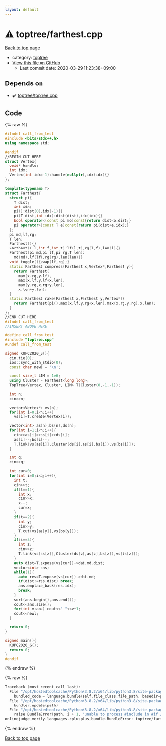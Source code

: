 ```yaml
---
layout: default
---
```


<!-- mathjax config similar to math.stackexchange -->
<script type="text/javascript" async
  src="https://cdnjs.cloudflare.com/ajax/libs/mathjax/2.7.5/MathJax.js?config=TeX-MML-AM_CHTML">
</script>
<script type="text/x-mathjax-config">
  MathJax.Hub.Config({
    TeX: { equationNumbers: { autoNumber: "AMS" }},
    tex2jax: {
      inlineMath: [ ['$','$'] ],
      processEscapes: true
    },
    "HTML-CSS": { matchFontHeight: false },
    displayAlign: "left",
    displayIndent: "2em"
  });
</script>

<script type="text/javascript" src="https://cdnjs.cloudflare.com/ajax/libs/jquery/3.4.1/jquery.min.js"></script>
<script src="https://cdn.jsdelivr.net/npm/jquery-balloon-js@1.1.2/jquery.balloon.min.js" integrity="sha256-ZEYs9VrgAeNuPvs15E39OsyOJaIkXEEt10fzxJ20+2I=" crossorigin="anonymous"></script>
<script type="text/javascript" src="../../assets/js/copy-button.js"></script>
<link rel="stylesheet" href="../../assets/css/copy-button.css" />


# :warning: toptree/farthest.cpp

<a href="../../index.html">Back to top page</a>

* category: <a href="../../index.html#5c8bf2a6852b9bc7e4261d66e9a6b762">toptree</a>
* <a href="{{ site.github.repository_url }}/blob/master/toptree/farthest.cpp">View this file on GitHub</a>
    - Last commit date: 2020-03-29 11:23:38+09:00




## Depends on

* :heavy_check_mark: <a href="toptree.cpp.html">toptree/toptree.cpp</a>


## Code

<a id="unbundled"></a>
{% raw %}
```cpp
#ifndef call_from_test
#include <bits/stdc++.h>
using namespace std;

#endif
//BEGIN CUT HERE
struct Vertex{
  void* handle;
  int idx;
  Vertex(int idx=-1):handle(nullptr),idx(idx){}
};

template<typename T>
struct Farthest{
  struct pi{
    T dist;
    int idx;
    pi():dist(0),idx(-1){}
    pi(T dist,int idx):dist(dist),idx(idx){}
    bool operator<(const pi &o)const{return dist<o.dist;}
    pi operator+(const T e)const{return pi(dist+e,idx);}
  };
  pi md,lf,rg;
  T len;
  Farthest(){}
  Farthest(T l,int f,int t):lf(l,t),rg(l,f),len(l){}
  Farthest(pi md,pi lf,pi rg,T len):
    md(md),lf(lf),rg(rg),len(len){}
  void toggle(){swap(lf,rg);}
  static Farthest compress(Farthest x,Vertex*,Farthest y){
    return Farthest(
      max(x.rg,y.lf),
      max(x.lf,y.lf+x.len),
      max(y.rg,x.rg+y.len),
      x.len+y.len);
  }
  static Farthest rake(Farthest x,Farthest y,Vertex*){
    return Farthest(pi(),max(x.lf,y.rg+x.len),max(x.rg,y.rg),x.len);
  }
};
//END CUT HERE
#ifndef call_from_test
//INSERT ABOVE HERE

#define call_from_test
#include "toptree.cpp"
#undef call_from_test

signed KUPC2020_G(){
  cin.tie(0);
  ios::sync_with_stdio(0);
  const char newl = '\n';

  const size_t LIM = 1e6;
  using Cluster = Farthest<long long>;
  TopTree<Vertex, Cluster, LIM> T(Cluster(0,-1,-1));

  int n;
  cin>>n;

  vector<Vertex*> vs(n);
  for(int i=0;i<n;i++)
    vs[i]=T.create(Vertex(i));

  vector<int> as(n),bs(n),ds(n);
  for(int i=1;i<n;i++){
    cin>>as[i]>>bs[i]>>ds[i];
    as[i]--;bs[i]--;
    T.link(vs[as[i]],Cluster(ds[i],as[i],bs[i]),vs[bs[i]]);
  }

  int q;
  cin>>q;

  int cur=0;
  for(int i=0;i<q;i++){
    int t;
    cin>>t;
    if(t==1){
      int x;
      cin>>x;
      x--;
      cur=x;
    }
    if(t==2){
      int y;
      cin>>y;
      T.cut(vs[as[y]],vs[bs[y]]);
    }
    if(t==3){
      int z;
      cin>>z;
      T.link(vs[as[z]],Cluster(ds[z],as[z],bs[z]),vs[bs[z]]);
    }
    auto dist=T.expose(vs[cur])->dat.md.dist;
    vector<int> ans;
    while(1){
      auto res=T.expose(vs[cur])->dat.md;
      if(dist!=res.dist) break;
      ans.emplace_back(res.idx);
      break;
    }
    sort(ans.begin(),ans.end());
    cout<<ans.size();
    for(int v:ans) cout<<" "<<v+1;
    cout<<newl;
  }

  return 0;
}

signed main(){
  KUPC2020_G();
  return 0;
}
#endif

```
{% endraw %}

<a id="bundled"></a>
{% raw %}
```cpp
Traceback (most recent call last):
  File "/opt/hostedtoolcache/Python/3.8.2/x64/lib/python3.8/site-packages/onlinejudge_verify/docs.py", line 340, in write_contents
    bundled_code = language.bundle(self.file_class.file_path, basedir=pathlib.Path.cwd())
  File "/opt/hostedtoolcache/Python/3.8.2/x64/lib/python3.8/site-packages/onlinejudge_verify/languages/cplusplus.py", line 170, in bundle
    bundler.update(path)
  File "/opt/hostedtoolcache/Python/3.8.2/x64/lib/python3.8/site-packages/onlinejudge_verify/languages/cplusplus_bundle.py", line 281, in update
    raise BundleError(path, i + 1, "unable to process #include in #if / #ifdef / #ifndef other than include guards")
onlinejudge_verify.languages.cplusplus_bundle.BundleError: toptree/farthest.cpp: line 46: unable to process #include in #if / #ifdef / #ifndef other than include guards

```
{% endraw %}

<a href="../../index.html">Back to top page</a>

